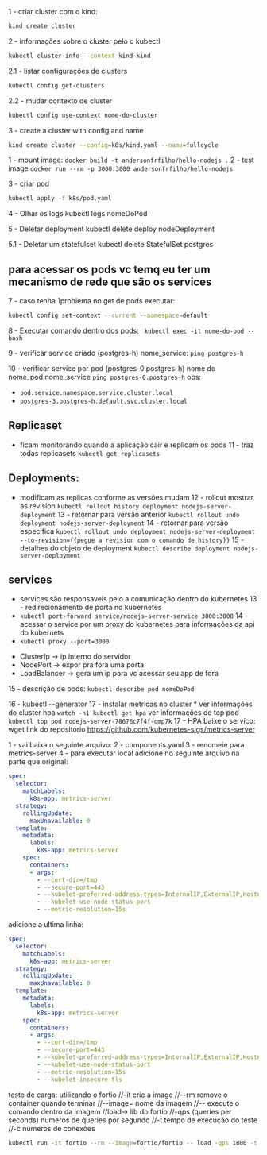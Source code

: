 1 - criar cluster com o kind:
```bash 
kind create cluster
```
2 - informações sobre o cluster pelo o kubectl
```bash
kubectl cluster-info --context kind-kind
```

2.1 - listar configurações de clusters
```bash
kubectl config get-clusters
```
2.2 - mudar contexto de cluster
```bash
kubectl config use-context nome-do-cluster
```

3 - create a cluster with config and name
```bash
kind create cluster --config=k8s/kind.yaml --name=fullcycle
```
1 - mount image:
```docker build -t andersonfrfilho/hello-nodejs .```
2 - test image
```docker run --rm -p 3000:3000 andersonfrfilho/hello-nodejs```

3 - criar pod
```sh
kubectl apply -f k8s/pod.yaml
```

4 - Olhar os logs
kubectl logs nomeDoPod

5 - Deletar deployment
kubectl delete deploy nodeDeployment

5.1 - Deletar um statefulset
kubectl delete StatefulSet postgres

## para acessar os pods vc temq eu ter um mecanismo de rede que são os services

7 - caso tenha 1problema no get de pods executar:
```sh
kubectl config set-context --current --namespace=default
```

8 - Executar comando dentro dos pods:
``` kubectl exec -it nome-do-pod -- bash```

9 - verificar service criado (postgres-h) nome_service:
```ping postgres-h```

10 - verificar service por pod (postgres-0.postgres-h) nome do nome_pod.nome_service
```ping postgres-0.postgres-h```
obs:
- ```pod.service.namespace.service.cluster.local```
- ```postgres-3.postgres-h.default.svc.cluster.local```

## Replicaset
- ficam monitorando quando a aplicação cair e replicam os pods
11 - traz todas replicasets
```kubectl get replicasets```

## Deployments:
- modificam as replicas conforme as versões mudam
12 - rollout mostrar as revision
```kubectl rollout history deployment nodejs-server-deployment```
13 - retornar para versão anterior
```kubectl rollout undo deployment nodejs-server-deployment```
14 - retornar para versão especifica
```kubectl rollout undo deployment nodejs-server-deployment --to-revision={{pegue a revision com o comando de history}}```
15 - detalhes do objeto de deployment
```kubectl describe deployment nodejs-server-deployment```

## services
- services são responsaveis pelo a comunicação dentro do kubernetes
13 - redirecionamento de porta no kubernetes
- ```kubectl port-forward service/nodejs-server-service 3000:3000```
14 - acessar o service por um proxy do kubernetes para informações da api do kubernets
- ```kubectl proxy --port=3000```
* ClusterIp -> ip interno do servidor
* NodePort -> expor pra fora uma porta
* LoadBalancer -> gera um ip para vc acessar seu app de fora

15 - descrição de pods:
```kubectl describe pod nomeDoPod```

16 - kubectl --generator
17 - instalar metricas no cluster
  * 
ver informações do cluster hpa
```watch -n1 kubectl get hpa```
ver informações de top pod
```kubectl top pod nodejs-server-78676c7f4f-qmp7k```
17 - HPA 
baixe o servico:
wget link do repositório
https://github.com/kubernetes-sigs/metrics-server

1 - vai baixa o seguinte arquivo:
2 - components.yaml
3 - renomeie para metrics-server
4 - para executar local adicione no seguinte arquivo na parte que original:
```yaml
spec:
  selector:
    matchLabels:
      k8s-app: metrics-server
  strategy:
    rollingUpdate:
      maxUnavailable: 0
  template:
    metadata:
      labels:
        k8s-app: metrics-server
    spec:
      containers:
      - args:
        - --cert-dir=/tmp
        - --secure-port=443
        - --kubelet-preferred-address-types=InternalIP,ExternalIP,Hostname
        - --kubelet-use-node-status-port
        - --metric-resolution=15s
```
adicione a ultima linha:
```yaml
spec:
  selector:
    matchLabels:
      k8s-app: metrics-server
  strategy:
    rollingUpdate:
      maxUnavailable: 0
  template:
    metadata:
      labels:
        k8s-app: metrics-server
    spec:
      containers:
      - args:
        - --cert-dir=/tmp
        - --secure-port=443
        - --kubelet-preferred-address-types=InternalIP,ExternalIP,Hostname
        - --kubelet-use-node-status-port
        - --metric-resolution=15s
        - --kubelet-insecure-tls
```
teste de carga: utilizando o fortio
//-it crie a image
//--rm remove o container quando terminar
//--image= nome da imagem 
//-- execute o comando dentro da imagem
//load-> lib do fortio
//-qps (queries per seconds) numeros de queries por segundo
//-t tempo de execução do teste
//-c números de conexões

```sh
kubectl run -it fortio --rm --image=fortio/fortio -- load -qps 1800 -t 120s -c 70 "http://nodejs-server-service:3000/healthz"
```